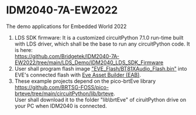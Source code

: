# IDM2040-7A-EW2022
The demo applications for Embedded World 2022
1. LDS SDK firmware: It is a customized circuitPython 7.1.0 run-time built with LDS driver, which shall be the base to run any circuitPython code. It is here:  
      https://github.com/Bridgetek/IDM2040-7A-EW2022/tree/main/LDS_Demo/IDM2040_LDS_SDK_Firmware   
3. User shall program flash image ["EVE_Flash/BT81XAudio_Flash.bin"](https://github.com/Bridgetek/IDM2040-7A-EW2022/tree/main/EVE_Flash)  into EVE's connected flash with [Eve Asset Builder (EAB)](https://brtchip.com/ic-module/toolchains/).   
4. These example projects depend on the pico-brtEve library   
   https://github.com/BRTSG-FOSS/pico-brteve/tree/main/circuitPython/lib/brteve.   
   User shall download it to the folder "lib\brtEve" of ciruitPython drive on your PC when IDM2040 is connected. 
